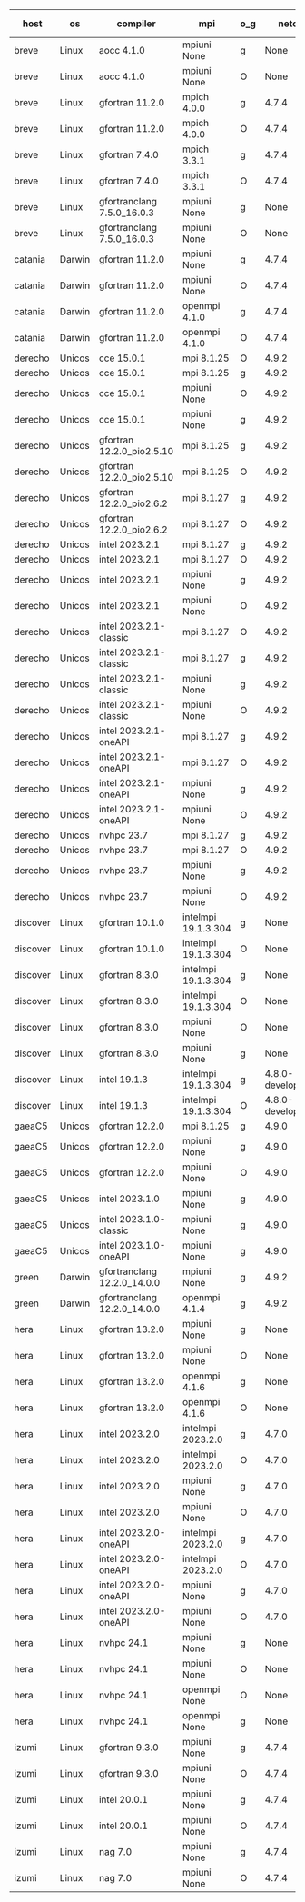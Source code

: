 

| host     | os       | compiler                              | mpi                      | o_g        | netcdf        | build       | u_pass          | u_fail          | s_pass            | s_fail            | e_pass             | e_fail             | nuopc_pass       | nuopc_fail       | artifacts link          |
|----------|----------|---------------------------------------|--------------------------|------------|---------------|-------------|-----------------|-----------------|-------------------|-------------------|--------------------|--------------------|------------------|------------------|-------------------------|
| breve | Linux | aocc 4.1.0 | mpiuni None  | g | None  | PASS | 12500 | 26 | 8 | 0 | 44 | 0 | None | None | <a href="https://github.com/esmf-org/esmf-test-artifacts/tree/d79a690779a5e0e2c1ca2a2767dc46da2b01e0d4/develop/aocc/4.1.0/g/mpiuni/None" target="_blank">d79a690</a> | 
| breve | Linux | aocc 4.1.0 | mpiuni None  | O | None  | PASS | 12500 | 26 | 8 | 0 | 44 | 0 | None | None | <a href="https://github.com/esmf-org/esmf-test-artifacts/tree/7e3f0b7a6fd782bba99e9d92132ba242967b3bef/develop/aocc/4.1.0/O/mpiuni/None" target="_blank">7e3f0b7</a> | 
| breve | Linux | gfortran 11.2.0 | mpich 4.0.0  | g | 4.7.4  | PASS | 14194 | 0 | 50 | 0 | 81 | 0 | 56 | 0 | <a href="https://github.com/esmf-org/esmf-test-artifacts/tree/0ed7dfd2eebeca93308051a36423099f4c72a68f/develop/gfortran/11.2.0/g/mpich/4.0.0" target="_blank">0ed7dfd</a> | 
| breve | Linux | gfortran 11.2.0 | mpich 4.0.0  | O | 4.7.4  | PASS | 14194 | 0 | 50 | 0 | 81 | 0 | 56 | 0 | <a href="https://github.com/esmf-org/esmf-test-artifacts/tree/d479d7e186c863d911ee34b64339efb946391641/develop/gfortran/11.2.0/O/mpich/4.0.0" target="_blank">d479d7e</a> | 
| breve | Linux | gfortran 7.4.0 | mpich 3.3.1  | g | 4.7.4  | PASS | 14194 | 0 | 50 | 0 | 81 | 0 | 56 | 0 | <a href="https://github.com/esmf-org/esmf-test-artifacts/tree/eca13de73b95526f0a654f47b54a050c06efe408/develop/gfortran/7.4.0/g/mpich/3.3.1" target="_blank">eca13de</a> | 
| breve | Linux | gfortran 7.4.0 | mpich 3.3.1  | O | 4.7.4  | PASS | 14194 | 0 | 50 | 0 | 81 | 0 | 56 | 0 | <a href="https://github.com/esmf-org/esmf-test-artifacts/tree/6ada18d1a33f2d6cd00ddd7790b1fdb44cb17fb0/develop/gfortran/7.4.0/O/mpich/3.3.1" target="_blank">6ada18d</a> | 
| breve | Linux | gfortranclang 7.5.0_16.0.3 | mpiuni None  | g | None  | PASS | 12526 | 0 | 8 | 0 | 44 | 0 | None | None | <a href="https://github.com/esmf-org/esmf-test-artifacts/tree/44b1d0b2f880bd9508d3d6762b1594b4bfded3f5/develop/gfortranclang/7.5.0_16.0.3/g/mpiuni/None" target="_blank">44b1d0b</a> | 
| breve | Linux | gfortranclang 7.5.0_16.0.3 | mpiuni None  | O | None  | PASS | 12526 | 0 | 8 | 0 | 44 | 0 | None | None | <a href="https://github.com/esmf-org/esmf-test-artifacts/tree/2f4b4fe61d6f36e57467ec6c1ebabe0056c8faef/develop/gfortranclang/7.5.0_16.0.3/O/mpiuni/None" target="_blank">2f4b4fe</a> | 
| catania | Darwin | gfortran 11.2.0 | mpiuni None  | g | 4.7.4  | PASS | 12526 | 0 | 8 | 0 | 44 | 0 | None | None | <a href="https://github.com/esmf-org/esmf-test-artifacts/tree/794ea57f4a605fc45f2db75e54750b5eff15eddf/develop/gfortran/11.2.0/g/mpiuni/None" target="_blank">794ea57</a> | 
| catania | Darwin | gfortran 11.2.0 | mpiuni None  | O | 4.7.4  | PASS | 12526 | 0 | 8 | 0 | 44 | 0 | None | None | <a href="https://github.com/esmf-org/esmf-test-artifacts/tree/333543e82c1eeaa37ad0677ea67dcf2b6171270b/develop/gfortran/11.2.0/O/mpiuni/None" target="_blank">333543e</a> | 
| catania | Darwin | gfortran 11.2.0 | openmpi 4.1.0  | g | 4.7.4  | PASS | 14191 | 3 | 50 | 0 | 81 | 0 | 56 | 0 | <a href="https://github.com/esmf-org/esmf-test-artifacts/tree/d0fe3e873d029b4916cf10b11f0b81034ab28f50/develop/gfortran/11.2.0/g/openmpi/4.1.0" target="_blank">d0fe3e8</a> | 
| catania | Darwin | gfortran 11.2.0 | openmpi 4.1.0  | O | 4.7.4  | PASS | 14191 | 3 | 50 | 0 | 81 | 0 | 56 | 0 | <a href="https://github.com/esmf-org/esmf-test-artifacts/tree/5eedccf13275ee14b98b91d321ed6a3809dca53a/develop/gfortran/11.2.0/O/openmpi/4.1.0" target="_blank">5eedccf</a> | 
| derecho | Unicos | cce 15.0.1 | mpi 8.1.25  | O | 4.9.2  | PASS | 14116 | 78 | 50 | 0 | 81 | 0 | 56 | 0 | <a href="https://github.com/esmf-org/esmf-test-artifacts/tree/021571dd270b95166affd411e510d4325ef441fd/develop/cce/15.0.1/O/mpi/8.1.25" target="_blank">021571d</a> | 
| derecho | Unicos | cce 15.0.1 | mpi 8.1.25  | g | 4.9.2  | PASS | 14118 | 76 | 50 | 0 | 81 | 0 | 56 | 0 | <a href="https://github.com/esmf-org/esmf-test-artifacts/tree/6536cc5187cd8bed5f18d8bc4b94ae6d180679f2/develop/cce/15.0.1/g/mpi/8.1.25" target="_blank">6536cc5</a> | 
| derecho | Unicos | cce 15.0.1 | mpiuni None  | O | 4.9.2  | PASS | 12291 | 235 | 8 | 0 | 44 | 0 | None | None | <a href="https://github.com/esmf-org/esmf-test-artifacts/tree/9059abab11b21b3367adc26e7922e8d637e0c21c/develop/cce/15.0.1/O/mpiuni/None" target="_blank">9059aba</a> | 
| derecho | Unicos | cce 15.0.1 | mpiuni None  | g | 4.9.2  | PASS | 12450 | 76 | 8 | 0 | 44 | 0 | None | None | <a href="https://github.com/esmf-org/esmf-test-artifacts/tree/048fbef6b88c6cacc74c7f30320347920d85b2ae/develop/cce/15.0.1/g/mpiuni/None" target="_blank">048fbef</a> | 
| derecho | Unicos | gfortran 12.2.0_pio2.5.10 | mpi 8.1.25  | g | 4.9.2  | PASS | 14194 | 0 | 50 | 0 | 81 | 0 | 56 | 0 | <a href="https://github.com/esmf-org/esmf-test-artifacts/tree/92b5dd1e248bc711db2783538b77c5a65e9a23ba/develop/gfortran/12.2.0_pio2.5.10/g/mpi/8.1.25" target="_blank">92b5dd1</a> | 
| derecho | Unicos | gfortran 12.2.0_pio2.5.10 | mpi 8.1.25  | O | 4.9.2  | PASS | 14194 | 0 | 50 | 0 | 81 | 0 | 56 | 0 | <a href="https://github.com/esmf-org/esmf-test-artifacts/tree/8e55266e7d206423a6696ba332a163fcc296efcc/develop/gfortran/12.2.0_pio2.5.10/O/mpi/8.1.25" target="_blank">8e55266</a> | 
| derecho | Unicos | gfortran 12.2.0_pio2.6.2 | mpi 8.1.27  | g | 4.9.2  | PASS | 14194 | 0 | 50 | 0 | 81 | 0 | 56 | 0 | <a href="https://github.com/esmf-org/esmf-test-artifacts/tree/84e3950e22d90245a309afb30d86b4e2e07d3f69/develop/gfortran/12.2.0_pio2.6.2/g/mpi/8.1.27" target="_blank">84e3950</a> | 
| derecho | Unicos | gfortran 12.2.0_pio2.6.2 | mpi 8.1.27  | O | 4.9.2  | PASS | 14194 | 0 | 50 | 0 | 81 | 0 | 56 | 0 | <a href="https://github.com/esmf-org/esmf-test-artifacts/tree/18e571c5261498a74ba52095efcfed2e6a676c9c/develop/gfortran/12.2.0_pio2.6.2/O/mpi/8.1.27" target="_blank">18e571c</a> | 
| derecho | Unicos | intel 2023.2.1 | mpi 8.1.27  | g | 4.9.2  | PASS | 14194 | 0 | 50 | 0 | 81 | 0 | 56 | 0 | <a href="https://github.com/esmf-org/esmf-test-artifacts/tree/fb54b518ad12f1b3df9ea995f7e79d9dc7ce6189/develop/intel/2023.2.1/g/mpi/8.1.27" target="_blank">fb54b51</a> | 
| derecho | Unicos | intel 2023.2.1 | mpi 8.1.27  | O | 4.9.2  | PASS | 14194 | 0 | 50 | 0 | 81 | 0 | 56 | 0 | <a href="https://github.com/esmf-org/esmf-test-artifacts/tree/5f6b41803ceb437cc0ba376b001303955f58e084/develop/intel/2023.2.1/O/mpi/8.1.27" target="_blank">5f6b418</a> | 
| derecho | Unicos | intel 2023.2.1 | mpiuni None  | g | 4.9.2  | PASS | 12526 | 0 | 8 | 0 | 44 | 0 | None | None | <a href="https://github.com/esmf-org/esmf-test-artifacts/tree/ec10f4dfaf32ad8993b956f5d8e5098c3c38f224/develop/intel/2023.2.1/g/mpiuni/None" target="_blank">ec10f4d</a> | 
| derecho | Unicos | intel 2023.2.1 | mpiuni None  | O | 4.9.2  | PASS | 12526 | 0 | 8 | 0 | 44 | 0 | None | None | <a href="https://github.com/esmf-org/esmf-test-artifacts/tree/633691c15a39fda189d71118a966146392b171a3/develop/intel/2023.2.1/O/mpiuni/None" target="_blank">633691c</a> | 
| derecho | Unicos | intel 2023.2.1-classic | mpi 8.1.27  | O | 4.9.2  | PASS | None | None | None | None | None | None | None | None | <a href="https://github.com/esmf-org/esmf-test-artifacts/tree/56dd40cccac117812fd4312042727d8529fe9882/develop/intel/2023.2.1-classic/O/mpi/8.1.27" target="_blank">56dd40c</a> | 
| derecho | Unicos | intel 2023.2.1-classic | mpi 8.1.27  | g | 4.9.2  | PASS | None | None | None | None | None | None | None | None | <a href="https://github.com/esmf-org/esmf-test-artifacts/tree/ead350e7c4c4fee0eedd542b965a3fdb0824759d/develop/intel/2023.2.1-classic/g/mpi/8.1.27" target="_blank">ead350e</a> | 
| derecho | Unicos | intel 2023.2.1-classic | mpiuni None  | g | 4.9.2  | PASS | 12526 | 0 | 8 | 0 | 44 | 0 | None | None | <a href="https://github.com/esmf-org/esmf-test-artifacts/tree/76611bd4a16b0b0619ab75304a94660bc294aff2/develop/intel/2023.2.1-classic/g/mpiuni/None" target="_blank">76611bd</a> | 
| derecho | Unicos | intel 2023.2.1-classic | mpiuni None  | O | 4.9.2  | PASS | 12526 | 0 | 8 | 0 | 44 | 0 | None | None | <a href="https://github.com/esmf-org/esmf-test-artifacts/tree/28be90b8871af6f6528a89593bd4371cc421efc2/develop/intel/2023.2.1-classic/O/mpiuni/None" target="_blank">28be90b</a> | 
| derecho | Unicos | intel 2023.2.1-oneAPI | mpi 8.1.27  | g | 4.9.2  | PASS | 14194 | 0 | 50 | 0 | 81 | 0 | 56 | 0 | <a href="https://github.com/esmf-org/esmf-test-artifacts/tree/8c3423d75e93a80b889c41e177a98323b68edb88/develop/intel/2023.2.1-oneAPI/g/mpi/8.1.27" target="_blank">8c3423d</a> | 
| derecho | Unicos | intel 2023.2.1-oneAPI | mpi 8.1.27  | O | 4.9.2  | PASS | 14194 | 0 | 49 | 1 | 81 | 0 | 56 | 0 | <a href="https://github.com/esmf-org/esmf-test-artifacts/tree/6aa8276864a89d95bcdb4e38424f17d9b9160c67/develop/intel/2023.2.1-oneAPI/O/mpi/8.1.27" target="_blank">6aa8276</a> | 
| derecho | Unicos | intel 2023.2.1-oneAPI | mpiuni None  | g | 4.9.2  | PASS | 12526 | 0 | 8 | 0 | 44 | 0 | None | None | <a href="https://github.com/esmf-org/esmf-test-artifacts/tree/84fbc7ca284055811da9f31c7d8f9bfc5ee3f529/develop/intel/2023.2.1-oneAPI/g/mpiuni/None" target="_blank">84fbc7c</a> | 
| derecho | Unicos | intel 2023.2.1-oneAPI | mpiuni None  | O | 4.9.2  | PASS | 12526 | 0 | 8 | 0 | 44 | 0 | None | None | <a href="https://github.com/esmf-org/esmf-test-artifacts/tree/0043e3933e45fe9bf8f4e32fb1d656f24d12f0ec/develop/intel/2023.2.1-oneAPI/O/mpiuni/None" target="_blank">0043e39</a> | 
| derecho | Unicos | nvhpc 23.7 | mpi 8.1.27  | g | 4.9.2  | PASS | 14194 | 0 | 50 | 0 | 81 | 0 | 56 | 0 | <a href="https://github.com/esmf-org/esmf-test-artifacts/tree/aea0481da4d0d0f1fd676a1cdbf53b5606aa4ad9/develop/nvhpc/23.7/g/mpi/8.1.27" target="_blank">aea0481</a> | 
| derecho | Unicos | nvhpc 23.7 | mpi 8.1.27  | O | 4.9.2  | PASS | 14194 | 0 | 50 | 0 | 81 | 0 | 56 | 0 | <a href="https://github.com/esmf-org/esmf-test-artifacts/tree/ffe8c2e1c66e9ad5265c724a60b93dd298eb3789/develop/nvhpc/23.7/O/mpi/8.1.27" target="_blank">ffe8c2e</a> | 
| derecho | Unicos | nvhpc 23.7 | mpiuni None  | g | 4.9.2  | PASS | 12526 | 0 | 8 | 0 | 44 | 0 | None | None | <a href="https://github.com/esmf-org/esmf-test-artifacts/tree/c7efadfbc7179d1864143a791b9b2e4c6ba36f19/develop/nvhpc/23.7/g/mpiuni/None" target="_blank">c7efadf</a> | 
| derecho | Unicos | nvhpc 23.7 | mpiuni None  | O | 4.9.2  | PASS | 12526 | 0 | 8 | 0 | 44 | 0 | None | None | <a href="https://github.com/esmf-org/esmf-test-artifacts/tree/5e7eb8f658bd020e9d8a70ea2132adf8df2c25eb/develop/nvhpc/23.7/O/mpiuni/None" target="_blank">5e7eb8f</a> | 
| discover | Linux | gfortran 10.1.0 | intelmpi 19.1.3.304  | g | None  | PASS | 14179 | 15 | 50 | 0 | 81 | 0 | 56 | 0 | <a href="https://github.com/esmf-org/esmf-test-artifacts/tree/544cb374616c4e2125d24f5181fe89dea3e570ba/develop/gfortran/10.1.0/g/intelmpi/19.1.3.304" target="_blank">544cb37</a> | 
| discover | Linux | gfortran 10.1.0 | intelmpi 19.1.3.304  | O | None  | PASS | 14179 | 15 | 50 | 0 | 81 | 0 | 56 | 0 | <a href="https://github.com/esmf-org/esmf-test-artifacts/tree/bc28499bc4a49e559d6e8e43fc3efe4e2dbf33f3/develop/gfortran/10.1.0/O/intelmpi/19.1.3.304" target="_blank">bc28499</a> | 
| discover | Linux | gfortran 8.3.0 | intelmpi 19.1.3.304  | g | None  | PASS | 14179 | 15 | 50 | 0 | 81 | 0 | 56 | 0 | <a href="https://github.com/esmf-org/esmf-test-artifacts/tree/5bdc7d0f3e2624ea6b198d478294b7580f1f09b1/develop/gfortran/8.3.0/g/intelmpi/19.1.3.304" target="_blank">5bdc7d0</a> | 
| discover | Linux | gfortran 8.3.0 | intelmpi 19.1.3.304  | O | None  | PASS | 14179 | 15 | 50 | 0 | 81 | 0 | 56 | 0 | <a href="https://github.com/esmf-org/esmf-test-artifacts/tree/15f188d7dfd04dbcecfd7b88835ca943c7f212f9/develop/gfortran/8.3.0/O/intelmpi/19.1.3.304" target="_blank">15f188d</a> | 
| discover | Linux | gfortran 8.3.0 | mpiuni None  | O | None  | PASS | 12526 | 0 | 8 | 0 | 44 | 0 | None | None | <a href="https://github.com/esmf-org/esmf-test-artifacts/tree/ed344669026ef54ab5e31d3e1f555186af1885cd/develop/gfortran/8.3.0/O/mpiuni/None" target="_blank">ed34466</a> | 
| discover | Linux | gfortran 8.3.0 | mpiuni None  | g | None  | PASS | 12526 | 0 | 8 | 0 | 44 | 0 | None | None | <a href="https://github.com/esmf-org/esmf-test-artifacts/tree/f48678e7a16bd137d3faf57496b161db724d1a54/develop/gfortran/8.3.0/g/mpiuni/None" target="_blank">f48678e</a> | 
| discover | Linux | intel 19.1.3 | intelmpi 19.1.3.304  | g | 4.8.0-development  | PASS | 14194 | 0 | 50 | 0 | 81 | 0 | 56 | 0 | <a href="https://github.com/esmf-org/esmf-test-artifacts/tree/af1c1bebca0e90607b4c5be34d547ba8fad994ed/develop/intel/19.1.3/g/intelmpi/19.1.3.304" target="_blank">af1c1be</a> | 
| discover | Linux | intel 19.1.3 | intelmpi 19.1.3.304  | O | 4.8.0-development  | PASS | 14194 | 0 | 50 | 0 | 81 | 0 | 56 | 0 | <a href="https://github.com/esmf-org/esmf-test-artifacts/tree/338cf209487b4c187dd2872439d25ba43680d803/develop/intel/19.1.3/O/intelmpi/19.1.3.304" target="_blank">338cf20</a> | 
| gaeaC5 | Unicos | gfortran 12.2.0 | mpi 8.1.25  | g | 4.9.0  | PASS | 14194 | 0 | 50 | 0 | 81 | 0 | 56 | 0 | <a href="https://github.com/esmf-org/esmf-test-artifacts/tree/a56b97c64614f1a31ae33df30ee3c197701b6cbe/develop/gfortran/12.2.0/g/mpi/8.1.25" target="_blank">a56b97c</a> | 
| gaeaC5 | Unicos | gfortran 12.2.0 | mpiuni None  | g | 4.9.0  | PASS | 12526 | 0 | 8 | 0 | 44 | 0 | None | None | <a href="https://github.com/esmf-org/esmf-test-artifacts/tree/6ee60c3311152a9711e870741ec631c0f6063337/develop/gfortran/12.2.0/g/mpiuni/None" target="_blank">6ee60c3</a> | 
| gaeaC5 | Unicos | gfortran 12.2.0 | mpiuni None  | O | 4.9.0  | PASS | None | None | None | None | None | None | None | None | <a href="https://github.com/esmf-org/esmf-test-artifacts/tree/81f1c3b1ffb1264a7e00234ee6308b1392111f1f/develop/gfortran/12.2.0/O/mpiuni/None" target="_blank">81f1c3b</a> | 
| gaeaC5 | Unicos | intel 2023.1.0 | mpiuni None  | g | 4.9.0  | PASS | None | None | None | None | None | None | None | None | <a href="https://github.com/esmf-org/esmf-test-artifacts/tree/138e9fa457103fd2d60a9f6d767e4dda95c45367/develop/intel/2023.1.0/g/mpiuni/None" target="_blank">138e9fa</a> | 
| gaeaC5 | Unicos | intel 2023.1.0-classic | mpiuni None  | g | 4.9.0  | PASS | 12526 | 0 | 8 | 0 | 44 | 0 | None | None | <a href="https://github.com/esmf-org/esmf-test-artifacts/tree/fc091ad7c04103380877b92f58cf4c7f985a2260/develop/intel/2023.1.0-classic/g/mpiuni/None" target="_blank">fc091ad</a> | 
| gaeaC5 | Unicos | intel 2023.1.0-oneAPI | mpiuni None  | g | 4.9.0  | PASS | None | None | None | None | None | None | None | None | <a href="https://github.com/esmf-org/esmf-test-artifacts/tree/b1252c15a5c44f20f2628cc66e381f8293509efd/develop/intel/2023.1.0-oneAPI/g/mpiuni/None" target="_blank">b1252c1</a> | 
| green | Darwin | gfortranclang 12.2.0_14.0.0 | mpiuni None  | g | 4.9.2  | PASS | None | None | None | None | None | None | None | None | <a href="https://github.com/esmf-org/esmf-test-artifacts/tree/f665dd158952ef5226747805363f3a6ed7cecc52/develop/gfortranclang/12.2.0_14.0.0/g/mpiuni/None" target="_blank">f665dd1</a> | 
| green | Darwin | gfortranclang 12.2.0_14.0.0 | openmpi 4.1.4  | g | 4.9.2  | PASS | 14193 | 1 | 50 | 0 | 81 | 0 | 56 | 0 | <a href="https://github.com/esmf-org/esmf-test-artifacts/tree/e4de9256ea351958e0173b6e47af0801926e0375/develop/gfortranclang/12.2.0_14.0.0/g/openmpi/4.1.4" target="_blank">e4de925</a> | 
| hera | Linux | gfortran 13.2.0 | mpiuni None  | g | None  | PASS | 12526 | 0 | 8 | 0 | 44 | 0 | None | None | <a href="https://github.com/esmf-org/esmf-test-artifacts/tree/617ca2dbadaae0daf1e4ee0dd26f240b8d9bd65e/develop/gfortran/13.2.0/g/mpiuni/None" target="_blank">617ca2d</a> | 
| hera | Linux | gfortran 13.2.0 | mpiuni None  | O | None  | PASS | 12526 | 0 | 8 | 0 | 44 | 0 | None | None | <a href="https://github.com/esmf-org/esmf-test-artifacts/tree/3ce0432c4e425b662072a6ae377bdf7c751dafd9/develop/gfortran/13.2.0/O/mpiuni/None" target="_blank">3ce0432</a> | 
| hera | Linux | gfortran 13.2.0 | openmpi 4.1.6  | g | None  | PASS | 14194 | 0 | 50 | 0 | 81 | 0 | 56 | 0 | <a href="https://github.com/esmf-org/esmf-test-artifacts/tree/c8e76f41c878089f6f62d7293275afa53d820a0d/develop/gfortran/13.2.0/g/openmpi/4.1.6" target="_blank">c8e76f4</a> | 
| hera | Linux | gfortran 13.2.0 | openmpi 4.1.6  | O | None  | PASS | None | None | None | None | None | None | None | None | <a href="https://github.com/esmf-org/esmf-test-artifacts/tree/45ed7f1a55424b0750876de614213ff709ac4047/develop/gfortran/13.2.0/O/openmpi/4.1.6" target="_blank">45ed7f1</a> | 
| hera | Linux | intel 2023.2.0 | intelmpi 2023.2.0  | g | 4.7.0  | PASS | 14194 | 0 | 50 | 0 | 81 | 0 | 56 | 0 | <a href="https://github.com/esmf-org/esmf-test-artifacts/tree/11dc641b106b42334b864f14bd4cacda9860e935/develop/intel/2023.2.0/g/intelmpi/2023.2.0" target="_blank">11dc641</a> | 
| hera | Linux | intel 2023.2.0 | intelmpi 2023.2.0  | O | 4.7.0  | PASS | None | None | None | None | None | None | None | None | <a href="https://github.com/esmf-org/esmf-test-artifacts/tree/e95d63d1ed78a568b59cbb94eb0c5b7de6163232/develop/intel/2023.2.0/O/intelmpi/2023.2.0" target="_blank">e95d63d</a> | 
| hera | Linux | intel 2023.2.0 | mpiuni None  | g | 4.7.0  | PASS | 12526 | 0 | 8 | 0 | 44 | 0 | None | None | <a href="https://github.com/esmf-org/esmf-test-artifacts/tree/2fce4bbdaf5f871e430b8cdc4b8c2e574d0480f5/develop/intel/2023.2.0/g/mpiuni/None" target="_blank">2fce4bb</a> | 
| hera | Linux | intel 2023.2.0 | mpiuni None  | O | 4.7.0  | PASS | 12526 | 0 | 8 | 0 | 44 | 0 | None | None | <a href="https://github.com/esmf-org/esmf-test-artifacts/tree/b85cdd1eef0146ab97036476588aaa03f5d2c68b/develop/intel/2023.2.0/O/mpiuni/None" target="_blank">b85cdd1</a> | 
| hera | Linux | intel 2023.2.0-oneAPI | intelmpi 2023.2.0  | g | 4.7.0  | PASS | None | None | None | None | None | None | None | None | <a href="https://github.com/esmf-org/esmf-test-artifacts/tree/e18b8b62734a2b27cf0571ca700f5b1ae6639725/develop/intel/2023.2.0-oneAPI/g/intelmpi/2023.2.0" target="_blank">e18b8b6</a> | 
| hera | Linux | intel 2023.2.0-oneAPI | intelmpi 2023.2.0  | O | 4.7.0  | PASS | 14194 | 0 | 49 | 1 | 81 | 0 | 56 | 0 | <a href="https://github.com/esmf-org/esmf-test-artifacts/tree/c586dca48a1ac4263549990f6b66833725958bb2/develop/intel/2023.2.0-oneAPI/O/intelmpi/2023.2.0" target="_blank">c586dca</a> | 
| hera | Linux | intel 2023.2.0-oneAPI | mpiuni None  | g | 4.7.0  | PASS | 12526 | 0 | 8 | 0 | 44 | 0 | None | None | <a href="https://github.com/esmf-org/esmf-test-artifacts/tree/bd6a14cf748530f1976efc7854a730a6a2e3e997/develop/intel/2023.2.0-oneAPI/g/mpiuni/None" target="_blank">bd6a14c</a> | 
| hera | Linux | intel 2023.2.0-oneAPI | mpiuni None  | O | 4.7.0  | PASS | 12526 | 0 | 8 | 0 | 44 | 0 | None | None | <a href="https://github.com/esmf-org/esmf-test-artifacts/tree/0dc74c066134153b6732ec55ffbcdf061b663ba8/develop/intel/2023.2.0-oneAPI/O/mpiuni/None" target="_blank">0dc74c0</a> | 
| hera | Linux | nvhpc 24.1 | mpiuni None  | g | None  | PASS | 12526 | 0 | 8 | 0 | 44 | 0 | None | None | <a href="https://github.com/esmf-org/esmf-test-artifacts/tree/7af9e07e7aad8dbcb21c410b7469a3a767f322be/develop/nvhpc/24.1/g/mpiuni/None" target="_blank">7af9e07</a> | 
| hera | Linux | nvhpc 24.1 | mpiuni None  | O | None  | PASS | None | None | None | None | None | None | None | None | <a href="https://github.com/esmf-org/esmf-test-artifacts/tree/c1466650287c45de835448da0d730353560728b7/develop/nvhpc/24.1/O/mpiuni/None" target="_blank">c146665</a> | 
| hera | Linux | nvhpc 24.1 | openmpi None  | O | None  | PASS | 14194 | 0 | 50 | 0 | 81 | 0 | 56 | 0 | <a href="https://github.com/esmf-org/esmf-test-artifacts/tree/de3480cfe21592af030ff906fe5299bdfeae8527/develop/nvhpc/24.1/O/openmpi/None" target="_blank">de3480c</a> | 
| hera | Linux | nvhpc 24.1 | openmpi None  | g | None  | PASS | 14194 | 0 | 50 | 0 | 81 | 0 | 56 | 0 | <a href="https://github.com/esmf-org/esmf-test-artifacts/tree/da83d46db4c7c0dac2e42dbb8ef4c91ad2816315/develop/nvhpc/24.1/g/openmpi/None" target="_blank">da83d46</a> | 
| izumi | Linux | gfortran 9.3.0 | mpiuni None  | g | 4.7.4  | PASS | 12526 | 0 | 8 | 0 | 44 | 0 | None | None | <a href="https://github.com/esmf-org/esmf-test-artifacts/tree/aa28af9798debfa9679e22579d3737c871532f03/develop/gfortran/9.3.0/g/mpiuni/None" target="_blank">aa28af9</a> | 
| izumi | Linux | gfortran 9.3.0 | mpiuni None  | O | 4.7.4  | PASS | 12526 | 0 | 8 | 0 | 44 | 0 | None | None | <a href="https://github.com/esmf-org/esmf-test-artifacts/tree/dff223bff589ecb43c32f26d1ea269b3a63232f3/develop/gfortran/9.3.0/O/mpiuni/None" target="_blank">dff223b</a> | 
| izumi | Linux | intel 20.0.1 | mpiuni None  | g | 4.7.4  | PASS | 12526 | 0 | 8 | 0 | 44 | 0 | None | None | <a href="https://github.com/esmf-org/esmf-test-artifacts/tree/a6849ac80a5a94a90fcef7861fedb4b6ecbc52d5/develop/intel/20.0.1/g/mpiuni/None" target="_blank">a6849ac</a> | 
| izumi | Linux | intel 20.0.1 | mpiuni None  | O | 4.7.4  | PASS | 12526 | 0 | 8 | 0 | 44 | 0 | None | None | <a href="https://github.com/esmf-org/esmf-test-artifacts/tree/1fc6d19d543ee11097f8dd98b103d6b0df7b9620/develop/intel/20.0.1/O/mpiuni/None" target="_blank">1fc6d19</a> | 
| izumi | Linux | nag 7.0 | mpiuni None  | g | 4.7.4  | PASS | 12526 | 0 | 8 | 0 | 44 | 0 | None | None | <a href="https://github.com/esmf-org/esmf-test-artifacts/tree/eef186f5eca81ba10fd9b1184b462cc70018cce8/develop/nag/7.0/g/mpiuni/None" target="_blank">eef186f</a> | 
| izumi | Linux | nag 7.0 | mpiuni None  | O | 4.7.4  | PASS | 12526 | 0 | 8 | 0 | 44 | 0 | None | None | <a href="https://github.com/esmf-org/esmf-test-artifacts/tree/fb36e900f350bc5b82b33cf05c6f38e05620fd45/develop/nag/7.0/O/mpiuni/None" target="_blank">fb36e90</a> | 
